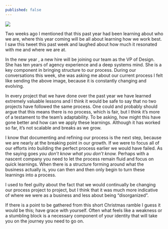 ```yaml
---
published: false
---
```

![](https://jared.is/writing/images/newsletter/010-process.jpg)

Two weeks ago I mentioned that this past year had been learning about who we are, where this year coming will be all about learning how we work best. I saw this tweet this past week and laughed about how much it resonated with me and where we are at. 

In the new year , a new hire will be joining our team as the VP of Design. She has ten years of agency experience and a deep systems mind. She is a key component in bringing structure to our process. During our conversations this week, she was asking me about our current process I felt like sending the above image, because it is constantly changing and evolving.

In every project that we have done over the past year we have learned extremely valuable lessons and I think it would be safe to say that no two projects have followed the same process. One could and probably should argue that this means there is no process, which is fair, but I think it’s more of a testament to the team’s adaptability. To be asking, how might this have gone better and how can we apply these learnings. Although it has worked so far, it’s not scalable and breaks as we grow.

I know that documenting and refining our process is the next step, because we are nearly at the breaking point in our growth. If we were to focus all of our efforts into building the perfect process earlier we would have failed. As the saying goes *you don’t know what you don’t know.* Perhaps with a nascent company you need to let the process remain fluid and focus on quick learnings. When there is a structure forming around what the business actually is, you can then and then only begin to turn these learnings into a process.  

I used to feel guilty about the fact that we would continually be changing our process project to project, but I think that it was much more indicative  of where we were as a business and less about being “disorganized”. 

If there is a point to be gathered from this short Christmas ramble I guess it would be this; have grace with yourself. Often what feels like a weakness or a stumbling block is a necessary component of your identity that will take you on the journey you need to go on.
